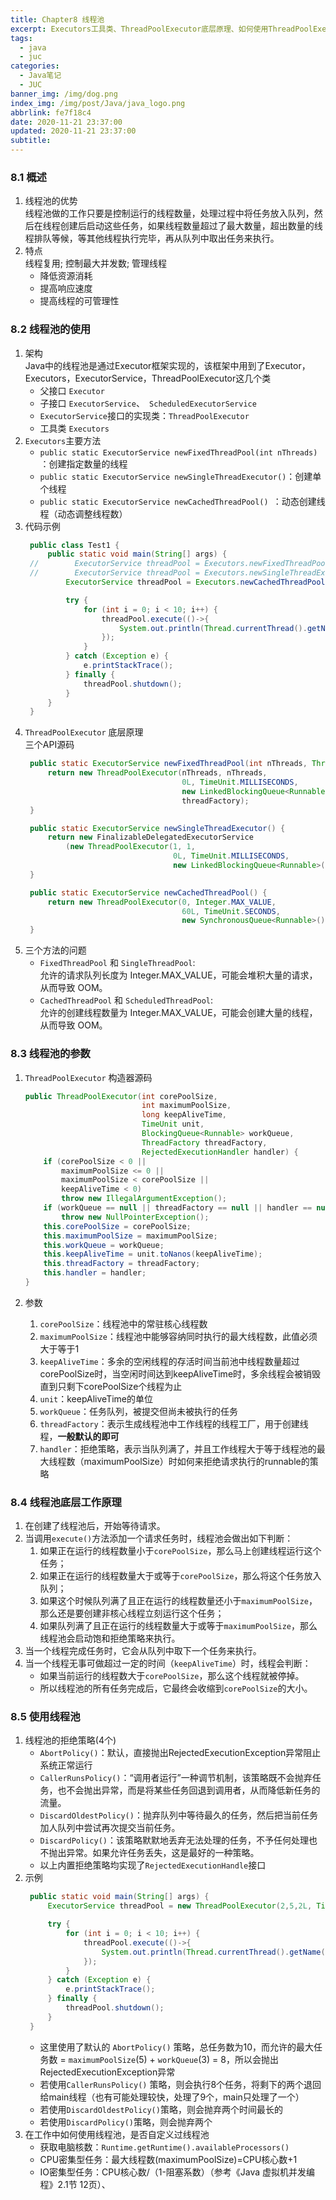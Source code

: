 ```yaml
---
title: Chapter8 线程池
excerpt: Executors工具类、ThreadPoolExecutor底层原理、如何使用ThreadPoolExecutor创建线程池
tags:
  - java
  - juc
categories:
  - Java笔记
  - JUC
banner_img: /img/dog.png
index_img: /img/post/Java/java_logo.png
abbrlink: fe7f18c4
date: 2020-11-21 23:37:00
updated: 2020-11-21 23:37:00
subtitle:
---
```

### 8.1 概述
1. 线程池的优势  
   线程池做的工作只要是控制运行的线程数量，处理过程中将任务放入队列，然后在线程创建后启动这些任务，如果线程数量超过了最大数量，超出数量的线程排队等候，等其他线程执行完毕，再从队列中取出任务来执行。
2. 特点  
    线程复用; 控制最大并发数; 管理线程
    * 降低资源消耗
    * 提高响应速度
    * 提高线程的可管理性

### 8.2 线程池的使用
1. 架构  
   Java中的线程池是通过Executor框架实现的，该框架中用到了Executor，Executors，ExecutorService，ThreadPoolExecutor这几个类
   * 父接口 `Executor`
   * 子接口 `ExecutorService`、` ScheduledExecutorService`
   *  `ExecutorService`接口的实现类：`ThreadPoolExecutor`
   *  工具类 `Executors`
2. `Executors`主要方法
   * `public static ExecutorService newFixedThreadPool(int nThreads) `：创建指定数量的线程
   * `public static ExecutorService newSingleThreadExecutor()`：创建单个线程
   * `public static ExecutorService newCachedThreadPool() `：动态创建线程（动态调整线程数）
3. 代码示例
   ```java
    public class Test1 {
        public static void main(String[] args) {
    //        ExecutorService threadPool = Executors.newFixedThreadPool(3); //三个窗口
    //        ExecutorService threadPool = Executors.newSingleThreadExecutor(); //单个窗口
            ExecutorService threadPool = Executors.newCachedThreadPool(); //三个窗口

            try {
                for (int i = 0; i < 10; i++) {
                    threadPool.execute(()->{
                        System.out.println(Thread.currentThread().getName()+"\t办理业务");
                    });
                }
            } catch (Exception e) {
                e.printStackTrace();
            } finally {
                threadPool.shutdown();
            }
        }
    }
   ```
4. `ThreadPoolExecutor` 底层原理  
   三个API源码
   ```java
    public static ExecutorService newFixedThreadPool(int nThreads, ThreadFactory threadFactory) {
        return new ThreadPoolExecutor(nThreads, nThreads,
                                      0L, TimeUnit.MILLISECONDS,
                                      new LinkedBlockingQueue<Runnable>(),
                                      threadFactory);
    }
   ```
   ```java
    public static ExecutorService newSingleThreadExecutor() {
        return new FinalizableDelegatedExecutorService
            (new ThreadPoolExecutor(1, 1,
                                    0L, TimeUnit.MILLISECONDS,
                                    new LinkedBlockingQueue<Runnable>()));
    }
   ```
   ```java
    public static ExecutorService newCachedThreadPool() {
        return new ThreadPoolExecutor(0, Integer.MAX_VALUE,
                                      60L, TimeUnit.SECONDS,
                                      new SynchronousQueue<Runnable>());
    }
   ```
5. 三个方法的问题 
   * `FixedThreadPool` 和 `SingleThreadPool`:  
        允许的请求队列长度为 Integer.MAX_VALUE，可能会堆积大量的请求，从而导致 OOM。
   * `CachedThreadPool` 和 `ScheduledThreadPool`:  
        允许的创建线程数量为 Integer.MAX_VALUE，可能会创建大量的线程，从而导致 OOM。

### 8.3 线程池的参数
1. `ThreadPoolExecutor` 构造器源码
    ```java
    public ThreadPoolExecutor(int corePoolSize,
                              int maximumPoolSize,
                              long keepAliveTime,
                              TimeUnit unit,
                              BlockingQueue<Runnable> workQueue,
                              ThreadFactory threadFactory,
                              RejectedExecutionHandler handler) {
        if (corePoolSize < 0 ||
            maximumPoolSize <= 0 ||
            maximumPoolSize < corePoolSize ||
            keepAliveTime < 0)
            throw new IllegalArgumentException();
        if (workQueue == null || threadFactory == null || handler == null)
            throw new NullPointerException();
        this.corePoolSize = corePoolSize;
        this.maximumPoolSize = maximumPoolSize;
        this.workQueue = workQueue;
        this.keepAliveTime = unit.toNanos(keepAliveTime);
        this.threadFactory = threadFactory;
        this.handler = handler;
    }
    ```

2. 参数
   1. `corePoolSize`：线程池中的常驻核心线程数
   2. `maximumPoolSize`：线程池中能够容纳同时执行的最大线程数，此值必须大于等于1
   3. `keepAliveTime`：多余的空闲线程的存活时间当前池中线程数量超过corePoolSize时，当空闲时间达到keepAliveTime时，多余线程会被销毁直到只剩下corePoolSize个线程为止
   4. `unit`：keepAliveTime的单位
   5. `workQueue`：任务队列，被提交但尚未被执行的任务
   6. `threadFactory`：表示生成线程池中工作线程的线程工厂，用于创建线程，**一般默认的即可**
   7. `handler`：拒绝策略，表示当队列满了，并且工作线程大于等于线程池的最大线程数（maximumPoolSize）时如何来拒绝请求执行的runnable的策略

### 8.4 线程池底层工作原理
1. 在创建了线程池后，开始等待请求。
2. 当调用`execute()`方法添加一个请求任务时，线程池会做出如下判断：
   1. 如果正在运行的线程数量小于`corePoolSize`，那么马上创建线程运行这个任务；
   2. 如果正在运行的线程数量大于或等于`corePoolSize`，那么将这个任务放入队列；
   3. 如果这个时候队列满了且正在运行的线程数量还小于`maximumPoolSize`，那么还是要创建非核心线程立刻运行这个任务；
   4. 如果队列满了且正在运行的线程数量大于或等于`maximumPoolSize`，那么线程池会启动饱和拒绝策略来执行。
3. 当一个线程完成任务时，它会从队列中取下一个任务来执行。
4. 当一个线程无事可做超过一定的时间（`keepAliveTime`）时，线程会判断：
    * 如果当前运行的线程数大于`corePoolSize`，那么这个线程就被停掉。
    * 所以线程池的所有任务完成后，它最终会收缩到`corePoolSize`的大小。
 
### 8.5 使用线程池
1. 线程池的拒绝策略(4个)
   * `AbortPolicy()`：默认，直接抛出RejectedExecutionException异常阻止系统正常运行
   * `CallerRunsPolicy()`：“调用者运行”一种调节机制，该策略既不会抛弃任务，也不会抛出异常，而是将某些任务回退到调用者，从而降低新任务的流量。
   * `DiscardOldestPolicy()`：抛弃队列中等待最久的任务，然后把当前任务加人队列中尝试再次提交当前任务。
   * `DiscardPolicy()`：该策略默默地丢弃无法处理的任务，不予任何处理也不抛出异常。如果允许任务丢失，这是最好的一种策略。
   * 以上内置拒绝策略均实现了`RejectedExecutionHandle`接口
2. 示例
   ```java
    public static void main(String[] args) {
        ExecutorService threadPool = new ThreadPoolExecutor(2,5,2L, TimeUnit.SECONDS, new LinkedBlockingDeque<>(3),Executors.defaultThreadFactory(),new ThreadPoolExecutor.AbortPolicy());

        try {
            for (int i = 0; i < 10; i++) {
                threadPool.execute(()->{
                    System.out.println(Thread.currentThread().getName()+"\t办理业务");
                });
            }
        } catch (Exception e) {
            e.printStackTrace();
        } finally {
            threadPool.shutdown();
        }
    }
   ```
    * 这里使用了默认的 `AbortPolicy()` 策略，总任务数为10，而允许的最大任务数 = `maximumPoolSize`(5) + `workQueue`(3) = 8，所以会抛出RejectedExecutionException异常
    * 若使用`CallerRunsPolicy()` 策略，则会执行8个任务，将剩下的两个退回给main线程（也有可能处理较快，处理了9个，main只处理了一个）
    * 若使用`DiscardOldestPolicy()`策略，则会抛弃两个时间最长的
    * 若使用`DiscardPolicy()`策略，则会抛弃两个
3. 在工作中如何使用线程池，是否自定义过线程池
   * 获取电脑核数：`Runtime.getRuntime().availableProcessors()`
   * CPU密集型任务：最大线程数(maximumPoolSize)=CPU核心数+1
   * IO密集型任务：CPU核心数/（1-阻塞系数）（参考《Java 虚拟机并发编程》2.1节 12页）、





